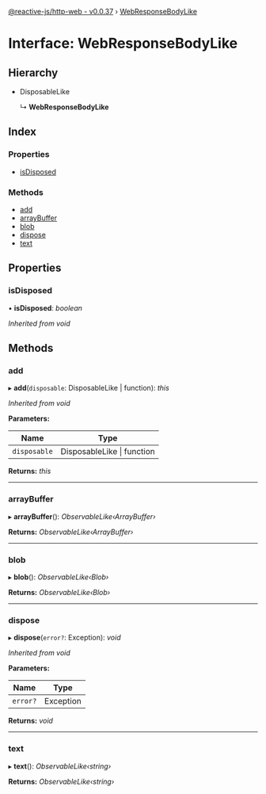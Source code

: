 [@reactive-js/http-web - v0.0.37](../README.md) › [WebResponseBodyLike](webresponsebodylike.md)

# Interface: WebResponseBodyLike

## Hierarchy

* DisposableLike

  ↳ **WebResponseBodyLike**

## Index

### Properties

* [isDisposed](webresponsebodylike.md#isdisposed)

### Methods

* [add](webresponsebodylike.md#add)
* [arrayBuffer](webresponsebodylike.md#arraybuffer)
* [blob](webresponsebodylike.md#blob)
* [dispose](webresponsebodylike.md#dispose)
* [text](webresponsebodylike.md#text)

## Properties

###  isDisposed

• **isDisposed**: *boolean*

*Inherited from void*

## Methods

###  add

▸ **add**(`disposable`: DisposableLike | function): *this*

*Inherited from void*

**Parameters:**

Name | Type |
------ | ------ |
`disposable` | DisposableLike &#124; function |

**Returns:** *this*

___

###  arrayBuffer

▸ **arrayBuffer**(): *ObservableLike‹ArrayBuffer›*

**Returns:** *ObservableLike‹ArrayBuffer›*

___

###  blob

▸ **blob**(): *ObservableLike‹Blob›*

**Returns:** *ObservableLike‹Blob›*

___

###  dispose

▸ **dispose**(`error?`: Exception): *void*

*Inherited from void*

**Parameters:**

Name | Type |
------ | ------ |
`error?` | Exception |

**Returns:** *void*

___

###  text

▸ **text**(): *ObservableLike‹string›*

**Returns:** *ObservableLike‹string›*
